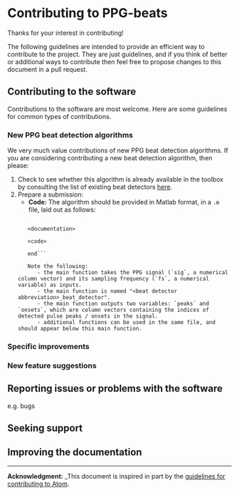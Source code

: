 # Contributing to PPG-beats

Thanks for your interest in contributing!

The following guidelines are intended to provide an efficient way to contribute to the project. They are just guidelines, and if you think of better or additional ways to contribute then feel free to propose changes to this document in a pull request.

## Contributing to the software

Contributions to the software are most welcome. Here are some guidelines for common types of contributions.

### New PPG beat detection algorithms

We very much value contributions of new PPG beat detection algorithms. If you are considering contributing a new beat detection algorithm, then please:

1. Check to see whether this algorithm is already available in the toolbox by consulting the list of existing beat detectors [here](https://ppg-beats.readthedocs.io/en/latest/toolbox/ppg_beat_detectors/).
2. Prepare a submission:
   - **Code:** The algorithm should be provided in Matlab format, in a `.m` file, laid out as follows:
   ```function [peaks, onsets] = <beat detector abbreviation>_beat_detector(sig,fs)
      
      <documentation>
      
      <code>
      
      end```
      
      Note the following:
         - the main function takes the PPG signal (`sig`, a numerical column vector) and its sampling frequency (`fs`, a numerical variable) as inputs.
         - the main function is named "<beat detector abbreviation>_beat_detector".
         - the main function outputs two variables: `peaks` and `onsets`, which are column vectors containing the indices of detected pulse peaks / onsets in the signal.
         - additional functions can be used in the same file, and should appear below this main function.

### Specific improvements

### New feature suggestions

## Reporting issues or problems with the software

e.g. bugs

## Seeking support

## Improving the documentation

---

**Acknowledgment:** _This document is inspired in part by the [guidelines for contributing to Atom](https://github.com/atom/atom/blob/master/CONTRIBUTING.md).